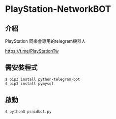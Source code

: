 # PlayStation-NetworkBOT
## 介紹

PlayStation 同樂會專用的telegram機器人

https://t.me/PlayStationTw

## 需安裝程式
```
$ pip3 install python-telegram-bot
$ pip3 install pymysql
```
## 啟動
```
$ python3 psnidbot.py
```
